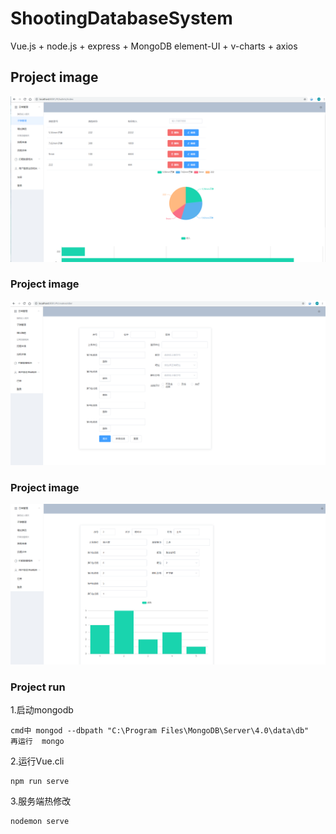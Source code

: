 # ShootingDatabaseSystem
Vue.js + node.js + express + MongoDB 
element-UI + v-charts + axios 
## Project image
![image](buttles.png)

### Project image

![image](addgrade.png)


### Project image

![image](grade.png)



### Project run

1.启动mongodb 
```
cmd中 mongod --dbpath "C:\Program Files\MongoDB\Server\4.0\data\db"
再运行  mongo
```
2.运行Vue.cli
```
npm run serve
```


3.服务端热修改 
```
nodemon serve
```
